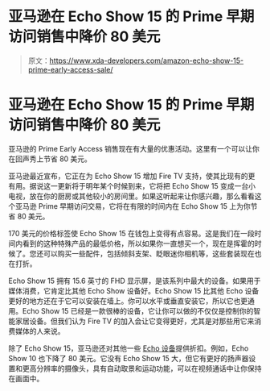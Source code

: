 # 亚马逊在 Echo Show 15 的 Prime 早期访问销售中降价 80 美元

> 原文：<https://www.xda-developers.com/amazon-echo-show-15-prime-early-access-sale/>

# 亚马逊在 Echo Show 15 的 Prime 早期访问销售中降价 80 美元

亚马逊的 Prime Early Access 销售现在有大量的优惠活动。这里有一个可以让你在回声秀上节省 80 美元。

亚马逊最近宣布，它正在为 Echo Show 15 增加 Fire TV 支持，使其比现有的更有用。据说这一更新将于明年某个时候到来，它将把 Echo Show 15 变成一台小电视，放在你的厨房或其他较小的房间里。如果这听起来让你感兴趣，那么看看这个亚马逊 Prime 早期访问交易，它将在有限的时间内在 Echo Show 15 上为你节省 80 美元。

170 美元的价格标签使 Echo Show 15 在钱包上变得有点容易。这是我们在一段时间内看到的这种特殊产品的最低价格，所以如果你一直想买一个，现在是挥霍的时候了。您还可以购买一些配件，包括倾斜支架、眨眼迷你相机等，这些套装现在也在打折。

Echo Show 15 拥有 15.6 英寸的 FHD 显示屏，是该系列中最大的设备。如果用于媒体消费，它肯定比其他 Echo Show 设备好。Echo Show 15 比其他 Echo 设备更好的地方还在于它可以安装在墙上。你可以水平或垂直安装它，所以它也更通用。Echo Show 15 已经是一款很棒的设备，它让你可以做的不仅仅是控制你的智能家居设备。但我们认为 Fire TV 的加入会让它变得更好，尤其是对那些用它来消费媒体的人来说。

除了 Echo Show 15，亚马逊还对其他一些 [Echo 设备](https://www.xda-developers.com/best-amazon-echo-devices/)提供折扣。例如，Echo Show 10 也下降了 80 美元。它没有 Echo Show 15 大，但它有更好的扬声器设置和更高分辨率的摄像头，具有自动取景和运动功能，可以在视频通话中让你保持在画面中。